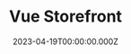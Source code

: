 ---
title: Vue Storefront
website: https://vuestorefront.io/
date: 2023-04-19T00:00:00.000Z
description: Frontend as a Service for Headless Commerce
category: ["Commerce"]
draft: false
---